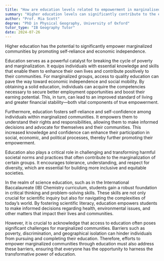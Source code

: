 ```yaml
---
title: "How are education levels related to empowerment in marginalised communities?"
summary: "Higher education levels can significantly contribute to the empowerment of marginalised communities by fostering self-reliance and economic independence."
author: "Prof. Mia Scott"
degree: "PhD in Physical Geography, University of Oxford"
tutor_type: "IB Geography Tutor"
date: 2024-07-26
---
```


Higher education has the potential to significantly empower marginalized communities by promoting self-reliance and economic independence.

Education serves as a powerful catalyst for breaking the cycle of poverty and marginalization. It equips individuals with essential knowledge and skills that enable them to enhance their own lives and contribute positively to their communities. For marginalized groups, access to quality education can pave the way toward economic independence and social mobility. By obtaining a solid education, individuals can acquire the competencies necessary to secure better employment opportunities and boost their earning potential. This, in turn, can lead to an improved standard of living and greater financial stability—both vital components of true empowerment.

Furthermore, education fosters self-reliance and self-confidence among individuals within marginalized communities. It empowers them to understand their rights and responsibilities, allowing them to make informed decisions and advocate for themselves and their communities. This increased knowledge and confidence can enhance their participation in social, economic, and political processes, thereby further promoting their empowerment.

Education also plays a critical role in challenging and transforming harmful societal norms and practices that often contribute to the marginalization of certain groups. It encourages tolerance, understanding, and respect for diversity, which are essential for building more inclusive and equitable societies.

In the realm of science education, such as in the International Baccalaureate (IB) Chemistry curriculum, students gain a robust foundation in critical thinking and problem-solving skills. These skills are not only crucial for scientific inquiry but also for navigating the complexities of today’s world. By fostering scientific literacy, education empowers students to make informed decisions regarding health, environmental issues, and other matters that impact their lives and communities.

However, it is crucial to acknowledge that access to education often poses significant challenges for marginalized communities. Barriers such as poverty, discrimination, and geographical isolation can hinder individuals from pursuing and completing their education. Therefore, efforts to empower marginalized communities through education must also address these barriers, ensuring that everyone has the opportunity to harness the transformative power of education.
    